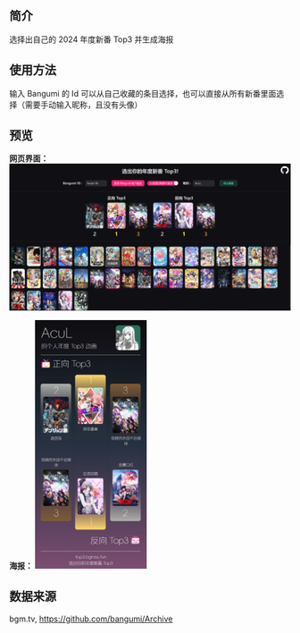 ## 简介
选择出自己的 2024 年度新番 Top3 并生成海报

## 使用方法
输入 Bangumi 的 Id 可以从自己收藏的条目选择，也可以直接从所有新番里面选择（需要手动输入昵称，且没有头像）

## 预览

**网页界面：**
<img src="./preview.png" style="width: 600px"/>

**海报：**
<img src="./poster.png" style="width: 200px"/>

## 数据来源
bgm.tv, https://github.com/bangumi/Archive
